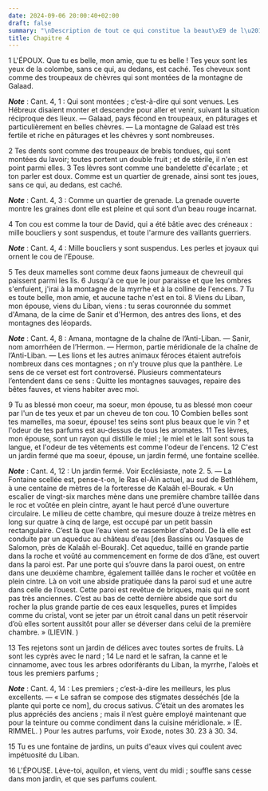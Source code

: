 ```yaml
---
date: 2024-09-06 20:00:40+02:00
draft: false
summary: "\nDescription de tout ce qui constitue la beaut\xE9 de l\u2019Epouse.\n"
title: Chapitre 4
---
```





1 L'ÉPOUX. Que tu es belle, mon amie, que tu es belle ! Tes yeux sont les yeux de la colombe, sans ce qui, au dedans, est caché. Tes cheveux sont comme des troupeaux de chèvres qui sont montées de la montagne de Galaad.

***Note*** :  Cant. 4, 1 : Qui sont montées ; c’est-à-dire qui sont venues. Les Hébreux disaient monter et descendre pour aller et venir, suivant la situation réciproque des lieux. ― Galaad, pays fécond en troupeaux, en pâturages et particulièrement en belles chèvres. ― La montagne de Galaad est très fertile et riche en pâturages et les chèvres y sont nombreuses.

2 Tes dents sont comme des troupeaux de brebis tondues, qui sont montées du lavoir; toutes portent un double fruit ; et de stérile, il n'en est point parmi elles. 3 Tes lèvres sont comme une bandelette d'écarlate ; et ton parler est doux. Comme est un quartier de grenade, ainsi sont tes joues, sans ce qui, au dedans, est caché.

***Note*** :  Cant. 4, 3 : Comme un quartier de grenade. La grenade ouverte montre les graines dont elle est pleine et qui sont d’un beau rouge incarnat.

4 Ton cou est comme la tour de David, qui a été bâtie avec des créneaux : mille boucliers y sont suspendus, et toute l'armure des vaillants guerriers.

***Note*** :  Cant. 4, 4 : Mille boucliers y sont suspendus. Les perles et joyaux qui ornent le cou de l’Epouse.

5 Tes deux mamelles sont comme deux faons jumeaux de chevreuil qui paissent parmi les lis. 6 Jusqu'à ce que le jour paraisse et que les ombres s'enfuient, j'irai à la montagne de la myrrhe et à la colline de l'encens. 7 Tu es toute belle, mon amie, et aucune tache n'est en toi. 8 Viens du Liban, mon épouse, viens du Liban, viens : tu seras couronnée du sommet d'Amana, de la cime de Sanir et d'Hermon, des antres des lions, et des montagnes des léopards.

***Note*** :  Cant. 4, 8 : Amana, montagne de la chaîne de l’Anti-Liban. ― Sanir, nom amorrhéen de l’Hermon. ― Hermon, partie méridionale de la chaîne de l’Anti-Liban. ― Les lions et les autres animaux féroces étaient autrefois nombreux dans ces montagnes ; on n’y trouve plus que la panthère. Le sens de ce verset est fort controversé. Plusieurs commentateurs l’entendent dans ce sens : Quitte les montagnes sauvages, repaire des bêtes fauves, et viens habiter avec moi.

9 Tu as blessé mon coeur, ma soeur, mon épouse, tu as blessé mon coeur par l'un de tes yeux et par un cheveu de ton cou. 10 Combien belles sont tes mamelles, ma soeur, épouse! tes seins sont plus beaux que le vin ? et l'odeur de tes parfums est au-dessus de tous les aromates. 11 Tes lèvres, mon épouse, sont un rayon qui distille le miel ; le miel et le lait sont sous ta langue, et l'odeur de tes vêtements est comme l'odeur de l'encens. 12 C'est un jardin fermé que ma soeur, épouse, un jardin fermé, une fontaine scellée.

***Note*** :  Cant. 4, 12 : Un jardin fermé. Voir Ecclésiaste, note 2. 5. ― La Fontaine scellée est, pense-t-on, le Ras el-Aïn actuel, au sud de Bethléhem, à une centaine de mètres de la forteresse de Kalaâh el-Bourak. « Un escalier de vingt-six marches mène dans une première chambre taillée dans le roc et voûtée en plein cintre, ayant le haut percé d’une ouverture circulaire. Le milieu de cette chambre, qui mesure douze à treize mètres en long sur quatre à cinq de large, est occupé par un petit bassin rectangulaire. C’est là que l’eau vient se rassembler d’abord. De là elle est conduite par un aqueduc au château d’eau [des Bassins ou Vasques de Salomon, près de Kalaâh el-Bourak]. Cet aqueduc, taillé en grande partie dans la roche et voûté au commencement en forme de dos d’âne, est ouvert dans la paroi est. Par une porte qui s’ouvre dans la paroi ouest, on entre dans une deuxième chambre, également taillée dans le rocher et voûtée en plein cintre. Là on voit une abside pratiquée dans la paroi sud et une autre dans
celle de l’ouest. Cette paroi est revêtue de briques, mais qui ne sont pas très anciennes. C’est au bas de cette dernière abside que sort du rocher la plus grande partie de ces eaux lesquelles, pures et limpides comme du cristal, vont se jeter par un étroit canal dans un petit réservoir d’où elles sortent aussitôt pour aller se déverser dans celui de la première chambre. » (LIEVIN. )

13 Tes rejetons sont un jardin de délices avec toutes sortes de fruits. Là sont les cyprès avec le nard ; 14 Le nard et le safran, la canne et le cinnamome, avec tous les arbres odoriférants du Liban, la myrrhe, l'aloès et tous les premiers parfums ;

***Note*** :  Cant. 4, 14 : Les premiers ; c’est-à-dire les meilleurs, les plus excellents. ― « Le safran se compose des stigmates desséchés [de la plante qui porte ce nom], du crocus sativus. C’était un des aromates les plus appréciés des anciens ; mais il n’est guère employé maintenant que pour la teinture ou comme condiment dans la cuisine méridionale. » (E. RIMMEL. ) Pour les autres parfums, voir Exode, notes 30. 23 à 30. 34.

15 Tu es une fontaine de jardins, un puits d'eaux vives qui coulent avec impétuosité du Liban.


16 L'ÉPOUSE. Lève-toi, aquilon, et viens, vent du midi ; souffle sans cesse dans mon jardin, et que ses parfums coulent.

